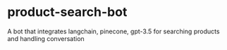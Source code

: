 # product-search-bot
A bot that integrates langchain, pinecone, gpt-3.5 for searching products and handling conversation
